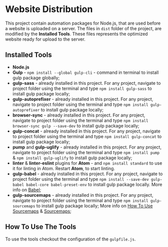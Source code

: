 # Website Distribution

This project contain automation packages for Node.js, that are used before a website is uploaded on a server. The files in `dist` folder of the project, are modified by the **Installed Tools**. These files represents the optimized website ready for upload to the server.


## Installed Tools

- **Node.js**
- **Gulp** - `npm install --global gulp-cli` - command in terminal to install gulp package globally;
- **gulp-sass** - already installed in this project. For any project, navigate to project folder using the terminal and type `npm install gulp-sass` to install gulp package locally;
- **gulp-autoprefixer** - already installed in this project. For any project, navigate to project folder using the terminal and type `npm install gulp-autoprefixer` to install gulp package locally;
- **browser-sync** - already installed in this project. For any project, navigate to project folder using the terminal and type `npm install browser-sync gulp --save-dev` to install gulp package locally;
- **gulp-concat** - already installed in this project. For any project, navigate to project folder using the terminal and type `npm install gulp-concat` to install gulp package locally;
- **pump** and **gulp-uglify** - already installed in this project. For any project, navigate to project folder using the terminal and type `npm install pump` & `npm install gulp-uglify` to install gulp package locally;
- **linter** & **linter-eslint** plugins for **Atom** - and `npm install standard` to use it for linting in Atom. Restart **Atom**, to start linting.
- **gulp-babel** - already installed in this project. For any project, navigate to project folder using the terminal and type `npm install --save-dev gulp-babel babel-core babel-preset-env` to install gulp package locally. More info on [Babel](https://www.npmjs.com/package/gulp-babel);
- **gulp-sourcemaps** - already installed in this project. For any project, navigate to project folder using the terminal and type `npm install gulp-sourcemaps` to install gulp package locally; More info on [How To Use Sourcemaps](https://knpuniversity.com/screencast/gulp/sourcemaps) & [Sourcemaps](https://www.npmjs.com/package/gulp-sourcemaps);

## How To Use The Tools
To use the tools checkout the configuration of the `gulpfile.js`.

